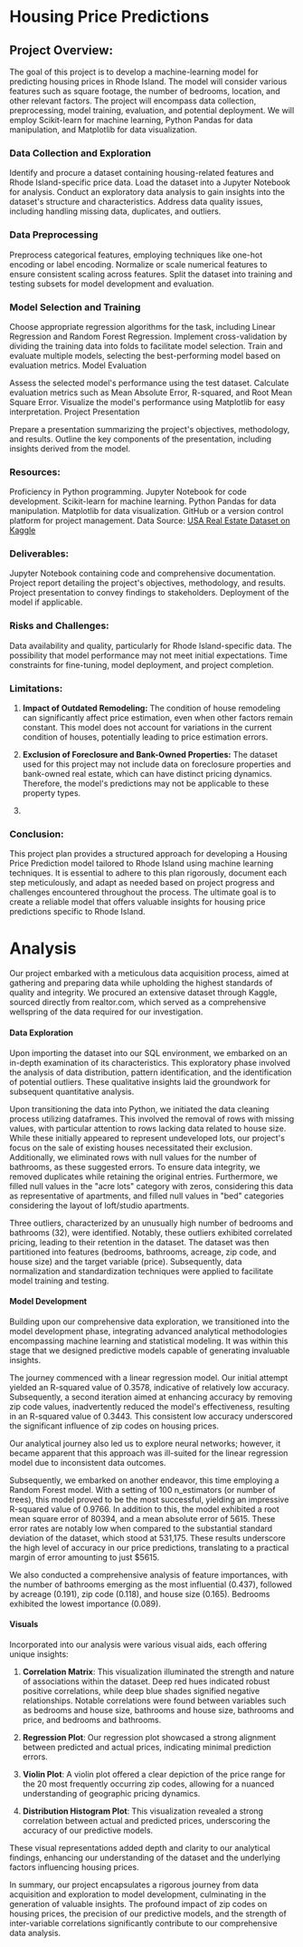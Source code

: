 # Housing Price Predictions
## Project Overview:
The goal of this project is to develop a machine-learning model for predicting housing prices in Rhode Island. The model will consider various features such as square footage, the number of bedrooms, location, and other relevant factors. The project will encompass data collection, preprocessing, model training, evaluation, and potential deployment. We will employ Scikit-learn for machine learning, Python Pandas for data manipulation, and Matplotlib for data visualization.

### Data Collection and Exploration

Identify and procure a dataset containing housing-related features and Rhode Island-specific price data.
Load the dataset into a Jupyter Notebook for analysis.
Conduct an exploratory data analysis to gain insights into the dataset's structure and characteristics.
Address data quality issues, including handling missing data, duplicates, and outliers.

### Data Preprocessing

Preprocess categorical features, employing techniques like one-hot encoding or label encoding.
Normalize or scale numerical features to ensure consistent scaling across features.
Split the dataset into training and testing subsets for model development and evaluation.

### Model Selection and Training

Choose appropriate regression algorithms for the task, including Linear Regression and Random Forest Regression.
Implement cross-validation by dividing the training data into folds to facilitate model selection.
Train and evaluate multiple models, selecting the best-performing model based on evaluation metrics.
Model Evaluation

Assess the selected model's performance using the test dataset.
Calculate evaluation metrics such as Mean Absolute Error, R-squared, and Root Mean Square Error.
Visualize the model's performance using Matplotlib for easy interpretation.
Project Presentation

Prepare a presentation summarizing the project's objectives, methodology, and results.
Outline the key components of the presentation, including insights derived from the model.

### Resources:

Proficiency in Python programming.
Jupyter Notebook for code development.
Scikit-learn for machine learning.
Python Pandas for data manipulation.
Matplotlib for data visualization.
GitHub or a version control platform for project management.
Data Source:
[USA Real Estate Dataset on Kaggle](https://www.kaggle.com/datasets/ahmedshahriarsakib/usa-real-estate-dataset)

### Deliverables:

Jupyter Notebook containing code and comprehensive documentation.
Project report detailing the project's objectives, methodology, and results.
Project presentation to convey findings to stakeholders.
Deployment of the model if applicable.

### Risks and Challenges:

Data availability and quality, particularly for Rhode Island-specific data.
The possibility that model performance may not meet initial expectations.
Time constraints for fine-tuning, model deployment, and project completion.

### Limitations:

1. **Impact of Outdated Remodeling:** The condition of house remodeling can significantly affect price estimation, even when other factors remain constant. This model does not account for variations in the current condition of houses, potentially leading to price estimation errors.

2. **Exclusion of Foreclosure and Bank-Owned Properties:** The dataset used for this project may not include data on foreclosure properties and bank-owned real estate, which can have distinct pricing dynamics. Therefore, the model's predictions may not be applicable to these property types.
3. 
### Conclusion:
This project plan provides a structured approach for developing a Housing Price Prediction model tailored to Rhode Island using machine learning techniques. It is essential to adhere to this plan rigorously, document each step meticulously, and adapt as needed based on project progress and challenges encountered throughout the process. The ultimate goal is to create a reliable model that offers valuable insights for housing price predictions specific to Rhode Island.

# Analysis
Our project embarked with a meticulous data acquisition process, aimed at gathering and preparing data while upholding the highest standards of quality and integrity. We procured an extensive dataset through Kaggle, sourced directly from realtor.com, which served as a comprehensive wellspring of the data required for our investigation.

#### Data Exploration

Upon importing the dataset into our SQL environment, we embarked on an in-depth examination of its characteristics. This exploratory phase involved the analysis of data distribution, pattern identification, and the identification of potential outliers. These qualitative insights laid the groundwork for subsequent quantitative analysis.

Upon transitioning the data into Python, we initiated the data cleaning process utilizing dataframes. This involved the removal of rows with missing values, with particular attention to rows lacking data related to house size. While these initially appeared to represent undeveloped lots, our project's focus on the sale of existing houses necessitated their exclusion. Additionally, we eliminated rows with null values for the number of bathrooms, as these suggested errors. To ensure data integrity, we removed duplicates while retaining the original entries. Furthermore, we filled null values in the "acre lots" category with zeros, considering this data as representative of apartments, and filled null values in "bed" categories considering the layout of loft/studio apartments.

Three outliers, characterized by an unusually high number of bedrooms and bathrooms (32), were identified. Notably, these outliers exhibited correlated pricing, leading to their retention in the dataset. The dataset was then partitioned into features (bedrooms, bathrooms, acreage, zip code, and house size) and the target variable (price). Subsequently, data normalization and standardization techniques were applied to facilitate model training and testing.

#### Model Development

Building upon our comprehensive data exploration, we transitioned into the model development phase, integrating advanced analytical methodologies encompassing machine learning and statistical modeling. It was within this stage that we designed predictive models capable of generating invaluable insights.

The journey commenced with a linear regression model. Our initial attempt yielded an R-squared value of 0.3578, indicative of relatively low accuracy. Subsequently, a second iteration aimed at enhancing accuracy by removing zip code values, inadvertently reduced the model's effectiveness, resulting in an R-squared value of 0.3443. This consistent low accuracy underscored the significant influence of zip codes on housing prices.

Our analytical journey also led us to explore neural networks; however, it became apparent that this approach was ill-suited for the linear regression model due to inconsistent data outcomes.

Subsequently, we embarked on another endeavor, this time employing a Random Forest model. With a setting of 100 n_estimators (or number of trees), this model proved to be the most successful, yielding an impressive R-squared value of 0.9766. In addition to this, the model exhibited a root mean square error of 80394, and a mean absolute error of 5615. These error rates are notably low when compared to the substantial standard deviation of the dataset, which stood at 531,175. These results underscore the high level of accuracy in our price predictions, translating to a practical margin of error amounting to just $5615.


We also conducted a comprehensive analysis of feature importances, with the number of bathrooms emerging as the most influential (0.437), followed by acreage (0.191), zip code (0.118), and house size (0.165). Bedrooms exhibited the lowest importance (0.089).

#### Visuals

Incorporated into our analysis were various visual aids, each offering unique insights:

1. **Correlation Matrix**: This visualization illuminated the strength and nature of associations within the dataset. Deep red hues indicated robust positive correlations, while deep blue shades signified negative relationships. Notable correlations were found between variables such as bedrooms and house size, bathrooms and house size, bathrooms and price, and bedrooms and bathrooms.

2. **Regression Plot**: Our regression plot showcased a strong alignment between predicted and actual prices, indicating minimal prediction errors.

3. **Violin Plot**: A violin plot offered a clear depiction of the price range for the 20 most frequently occurring zip codes, allowing for a nuanced understanding of geographic pricing dynamics.

4. **Distribution Histogram Plot**: This visualization revealed a strong correlation between actual and predicted prices, underscoring the accuracy of our predictive models.

These visual representations added depth and clarity to our analytical findings, enhancing our understanding of the dataset and the underlying factors influencing housing prices.

In summary, our project encapsulates a rigorous journey from data acquisition and exploration to model development, culminating in the generation of valuable insights. The profound impact of zip codes on housing prices, the precision of our predictive models, and the strength of inter-variable correlations significantly contribute to our comprehensive data analysis.

